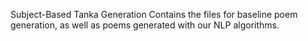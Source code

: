 Subject-Based Tanka Generation
Contains the files for baseline poem generation, as well as poems generated with our NLP algorithms. 
